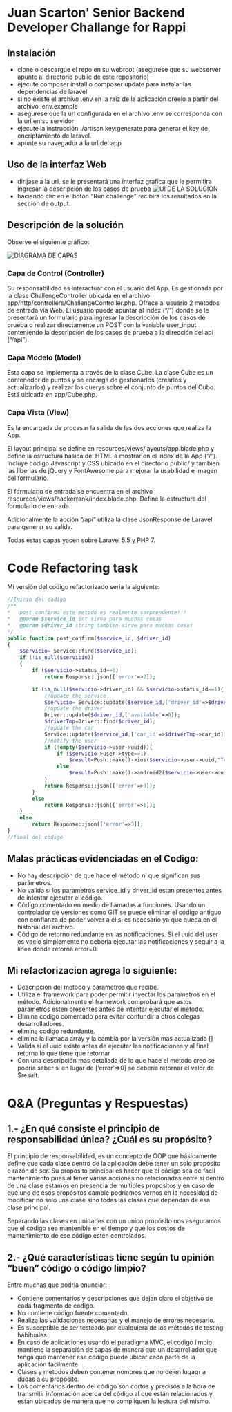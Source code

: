 # Juan Scarton' Senior Backend Developer Challange for Rappi 

## Instalación

- clone o descargue el repo en su webroot (asegurese que su webserver apunte al directorio public de este repositorio)
- ejecute composer install o composer update para instalar las dependencias de laravel
- si no existe el archivo .env en la raiz de la aplicación creelo a partir del archivo .env.example 
- asegurese que la url configurada en el archivo .env se corresponda con la url en su servidor
- ejecute la instrucción ./artisan key:generate para generar el key de encriptamiento de laravel.
- apunte su navegador a la url del app

## Uso de la interfaz Web

- dirijase a la url. se le presentará una interfaz grafica que le permitira ingresar la descripción de los casos de prueba
![UI DE LA SOLUCION](https://raw.githubusercontent.com/jscarton/juan-scarton-back/master/readme-images/ui.png)
- haciendo clic en el botón "Run challenge" recibirá los resultados en la sección de output.

## Descripción de la solución

Observe el siguiente gráfico:

![DIAGRAMA DE CAPAS](https://raw.githubusercontent.com/jscarton/juan-scarton-back/master/readme-images/layers.png)

### Capa de Control (Controller)
Su responsabilidad es interactuar con el usuario del App. Es gestionada por la clase ChallengeController ubicada en el archivo app/http/controllers/ChallengeController.php. Ofrece al usuario 2 métodos de entrada vía Web. El usuario puede apuntar al index (“/”) donde se le presentará un formulario para ingresar la descripción de los casos de prueba o realizar directamente un POST con la variable user_input conteniendo la descripción de los casos de prueba a la dirección del api (“/api”).

### Capa Modelo (Model)
Esta capa se implementa a través de la clase Cube.
La clase Cube es un contenedor de puntos y se encarga de gestionarlos (crearlos y
actualizarlos) y realizar los querys sobre el conjunto de puntos del Cubo. Está ubicada en app/Cube.php.

### Capa Vista (View)
Es la encargada de procesar la salida de las dos acciones que realiza la App.

El layout principal se define en resources/views/layouts/app.blade.php y define la estructura
basica del HTML a mostrar en el index de la App (“/”). Incluye codigo Javascript y CSS
ubicado en el directorio public/ y tambien las liberias de jQuery y FontAwesome para
mejorar la usabilidad e imagen del formulario.

El formulario de entrada se encuentra en el archivo resources/views/hackerrank/index.blade.php. Define la estructura del formulario de entrada.

Adicionalmente la acción “/api” utiliza la clase JsonResponse de Laravel para generar su salida.

Todas estas capas yacen sobre Laravel 5.5 y PHP 7.

# Code Refactoring task

Mi versión del codigo refactorizado seria la siguiente:
```php
//Inicio del codigo
/**
*	post_confirm: este metodo es realmente sorprendente!!!
*	@param $service_id int sirve para muchas cosas
*	@param $driver_id string tambien sirve para muchas cosas
*/
public function post_confirm($service_id, $driver_id)
{
 	$servicio= Service::find($service_id);
 	if (!is_null($servicio))
 	{
 		if ($servicio->status_id==6)
 			return Response::json(['error'=>2]);

 		if (is_null($servicio->driver_id) && $servicio->status_id==1){
 			//update the service
 			$servicio= Service::update($service_id,['driver_id'=>$driver_id,'status_id'=>2]);
 			//update the driver
 			Driver::update($driver_id,['available'=>0]);
 			$driverTmp=Driver::find($driver_id);
 			//update the car
 			Service::update($service_id,['car_id'=>$driverTmp->car_id]);
 			//notify the user
 			if (!empty($servicio->user->uuid)){
 				if ($servicio->user->type==1)
 					$result=Push::make()->ios($servicio->user->uuid,"Tu servicio ha sido confirmado!",1,'honk.wav','Open',['serviceID'=>$servicio->id]); //IOS
 				else
 					$result=Push::make()->android2($servicio->user->uuid,"Tu servicio ha sido confirmado!",1,'default','Open',['serviceID'=>$servicio->id]); //ANDROID 
 			}
 			return Response::json(['error'=>0]);
 		}
 		else
 			return Response::json(['error'=>1]);
 	}
 	else
 		return Response::json(['error'=>3]);
}
//final del código
```
## Malas prácticas evidenciadas en el Codigo:
* No hay descripción de que hace el método ni que significan sus parámetros.
* No valida si los parametrós service_id y driver_id estan presentes antes de intentar ejecutar el código.
* Código comentado en medio de llamadas a funciones. Usando un controlador de versiones como GIT se puede eliminar el código antiguo con confianza de poder volver a él si es necesario ya que queda en el historial del archivo.
* Código de retorno redundante en las notificaciones. Si el uuid del user es vacío simplemente no debería ejecutar las notificaciones y seguir a la línea donde retorna error=0.

## Mi refactorizacion agrega lo siguiente:
* Descripción del metodo y parametros que recibe.
* Utiliza el framework para poder permitir inyectar los parametros en el método. Adicionalmente el framework comprobará que estos parametros esten presentes antes de intentar ejecutar el método.
* Elimina codigo comentado para evitar confundir a otros colegas desarrolladores.
* elimina codigo redundante.
* elimina la llamada array y la cambia por la versión mas actualizada []
* Valida si el uuid existe antes de ejecutar las notificaciones y al final retorna lo que tiene que retornar 
* Con una descripción mas detallada de lo que hace el metodo creo se podria saber si en lugar de [‘error’=>0] se debería retornar el valor de $result.


# Q&A (Preguntas y Respuestas)

## 1.- ¿En qué consiste el principio de responsabilidad única? ¿Cuál es su propósito?

El principio de responsabilidad, es un concepto de OOP que básicamente define que cada clase dentro de la aplicación debe tener un solo propósito o razón de ser. Su proposito principal es hacer que el código sea de facil mantenimiento pues al tener varias acciones no relacionadas entre sí dentro de una clase estamos en presencia de multiples propositos y en caso de que uno de esos propósitos cambie podríamos vernos en la necesidad de modificar no solo una clase sino todas las clases que dependan de esa clase principal.

Separando las clases en unidades con un unico propósito nos aseguramos que el código sea mantenible en el tiempo y que los costos de mantenimiento de ese código estén controlados.

## 2.- ¿Qué características tiene según tu opinión “buen” código o código limpio?

Entre muchas que podria enunciar:
* Contiene comentarios y descripciones que dejan claro el objetivo de cada fragmento de código.
* No contiene código fuente comentado.
* Realiza las validaciones necesarias y el manejo de errores necesario.
* Es susceptible de ser testeado por cualquiera de los métodos de testing habituales.
* En caso de aplicaciones usando el paradigma MVC, el codigo limpio mantiene la separación de capas de manera que un desarrollador que tenga que mantener ese codigo puede ubicar cada parte de la aplicación facilmente.
* Clases y metodos deben contener nombres que no dejen lugagr a dudas a su proposito.
* Los comentarios dentro del código son cortos y precisos a la hora de transmitir información acerca del código al que están relacionados y estan ubicados de manera que no compliquen la lectura del mismo.
